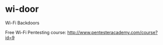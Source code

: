 # wi-door
Wi-Fi Backdoors

Free Wi-Fi Pentesting course:
http://www.pentesteracademy.com/course?id=9

